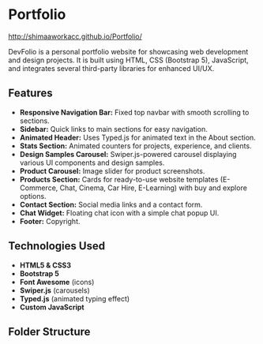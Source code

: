 # Portfolio
http://shimaaworkacc.github.io/Portfolio/

DevFolio is a personal portfolio website for showcasing web development and design projects. It is built using HTML, CSS (Bootstrap 5), JavaScript, and integrates several third-party libraries for enhanced UI/UX.

## Features

- **Responsive Navigation Bar:** Fixed top navbar with smooth scrolling to sections.
- **Sidebar:** Quick links to main sections for easy navigation.
- **Animated Header:** Uses Typed.js for animated text in the About section.
- **Stats Section:** Animated counters for projects, experience, and clients.
- **Design Samples Carousel:** Swiper.js-powered carousel displaying various UI components and design samples.
- **Product Carousel:** Image slider for product screenshots.
- **Products Section:** Cards for ready-to-use website templates (E-Commerce, Chat, Cinema, Car Hire, E-Learning) with buy and explore options.
- **Contact Section:** Social media links and a contact form.
- **Chat Widget:** Floating chat icon with a simple chat popup UI.
- **Footer:** Copyright.

## Technologies Used

- **HTML5 & CSS3**
- **Bootstrap 5**
- **Font Awesome** (icons)
- **Swiper.js** (carousels)
- **Typed.js** (animated typing effect)
- **Custom JavaScript**

## Folder Structure

